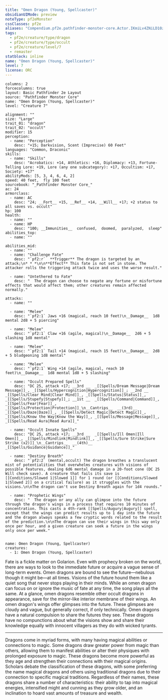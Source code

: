 ```yaml
---
title: "Omen Dragon (Young, Spellcaster)"
obsidianUIMode: preview
noteType: pf2eMonster
cssClasses: pf2e
aliases: "Compendium.pf2e.pathfinder-monster-core.Actor.IKmiLv4ZNiLD10zv" 
tags:
  - pf2e/creature/type/dragon
  - pf2e/creature/type/occult
  - pf2e/creature/level/7
  - remaster
statblock: inline
name: "Omen Dragon (Young, Spellcaster)"
level: 7
license: ORC
---
```


```statblock
columns: 2
forcecolumns: true
layout: Basic Pathfinder 2e Layout
source: "Pathfinder Monster Core"
name: "Omen Dragon (Young, Spellcaster)"
level: "Creature 7"

alignment: ""
size: "Large"
trait_01: "dragon"
trait_02: "occult"
modifier: 15
perception:
  - name: "Perception"
    desc: "+15; Darkvision, Scent (Imprecise) 60 Feet"
languages: "Common, Draconic"
skills:
  - name: "Skills"
    desc: "Acrobatics: +14, Athletics: +16, Diplomacy: +13, Fortune-Telling Lore: +19, Lore (any one subcategory): +17, Occultism: +17, Society: +17"
abilityMods: [5, 3, 4, 6, 4, 2]
speed: 40 feet,  fly 100 feet
sourcebook: "_Pathfinder Monster Core_"
ac: 24
armorclass:
  - name: AC
    desc: "24; __Fort__ +15, __Ref__ +14, __Will__ +17; +2 status to all saves vs. occult"
hp: 100
health:
  - name: ""
  - name: HP
    desc: "100; __Immunities__  confused,  doomed,  paralyzed,  sleep"
abilities_top:
  - name: ""

abilities_mid:
  - name: ""
  - name: "Challenge Fate"
    desc: "`pf2:r`  **Trigger** The dragon is targeted by an attack;\n* * *\n\n**Effect** This fate is not set in stone. The attacker rolls the triggering attack twice and uses the worse result."

  - name: "Untethered to Fate"
    desc: "  The dragon can choose to negate any fortune or misfortune effects that would affect them; other creatures remain affected normally."

attacks:
  - name: ""

  - name: "Melee"
    desc: "`pf2:1` Jaws +16 (magical, reach 10 feet)\n__Damage__  1d8 mental 2d8 + 5 piercing"

  - name: "Melee"
    desc: "`pf2:1` Claw +16 (agile, magical)\n__Damage__  2d6 + 5 slashing 1d8 mental"

  - name: "Melee"
    desc: "`pf2:1` Tail +14 (magical, reach 15 feet)\n__Damage__  2d8 + 5 bludgeoning 1d8 mental"

  - name: "Melee"
    desc: "`pf2:1` Wing +14 (agile, magical, reach 10 feet)\n__Damage__  1d8 mental 1d8 + 5 slashing"

  - name: "Occult Prepared Spells"
    desc: "DC 25, attack +17; __3rd __  _[[Spells/Dream Message|Dream Message]]_, _[[Spells/Hypercognition|Hypercognition]]_; __2nd __  _[[Spells/Clear Mind|Clear Mind]]_, _[[Spells/Status|Status]]_, _[[Spells/Stupefy|Stupefy]]_; __1st __  _[[Spells/Command|Command]]_, _[[Spells/Fear|Fear]]_, _[[Spells/Protection|Protection]]_\n__Cantrips__  __(3rd)__ _[[Spells/Daze|Daze]]_, _[[Spells/Detect Magic|Detect Magic]]_, _[[Spells/Know the Way|Know the Way]]_, _[[Spells/Message|Message]]_, _[[Spells/Read Aura|Read Aura]]_"

  - name: "Occult Innate Spells"
    desc: "DC 25, attack +17; __3rd __  _[[Spells/Ill Omen|Ill Omen]]_, _[[Spells/Mindlink|Mindlink]]_, _[[Spells/Sure Strike|Sure Strike (x2)]]_\n__Cantrips__  __(4th)__ _[[Spells/Guidance|Guidance]]_"

  - name: "Destiny Breath"
    desc: "`pf2:2` (mental,occult) The dragon breathes a translucent mist of potentialities that overwhelms creatures with visions of possible features, dealing 6d6 mental damage in a 20-foot cone (DC 25 Will check save). A creature that fails its save is [[Conditions/Slowed 1|Slowed 1]] for 1 round (or [[Conditions/Slowed 1|Slowed 2]] on a critical failure) as it struggles with the visions.\n\nThe dragon can't use Destiny Breath again for 1d4 rounds."

  - name: "Prophetic Wings"
    desc: "  The dragon or any ally can glimpse into the future through the dragon's wings in a process that requires 10 minutes of concentration. This casts a 4th-rank [[Spells/Augury|Augury]] spell, except that the wings can predict results up to 1 day into the future and the dragon always speaks a few cryptic words related to the result of the prediction.\n\nThe dragon can use their wings in this way only once per hour, and a given creature can seek a future in the wings only once per week."
 
```

```encounter-table
name: Omen Dragon (Young, Spellcaster)
creatures:
  - 1: Omen Dragon (Young, Spellcaster)
```



Fate is a fickle matter on Golarion. Even with prophecy broken on the world, there are ways to look to the immediate future or acquire a vague sense of long-term events. Omen dragons are bound to see the future—nebulous though it might be—at all times. Visions of the future hound them like a quiet song that never stops playing in their minds. While an omen dragon can focus on or ignore the music of fate at any time, the song plays all the same. At a glance, omen dragons resemble other occult dragons in appearance, save for the mirror-like interior membrane of their wings. An omen dragon's wings offer glimpses into the future. These glimpses are cloudy and vague, but generally correct, if only technically. Omen dragons have a natural compulsion to share the futures they see. These dragons have no compunctions about what the visions show and share their knowledge equally with innocent villagers as they do with wicked tyrants.

* * *

Dragons come in myriad forms, with many having magical abilities or connections to magic. Some dragons draw greater power from magic than others, allowing them to manifest abilities or alter their physiques with prolonged exposure to magic. These dragons become more powerful as they age and strengthen their connections with their magical origins. Scholars debate the classification of these dragons, with some preferring the name magical dragons and others using traditional dragons due to their connection to specific magical traditions. Regardless of their names, these dragons share a number of characteristics: their ability to tap into magical energies, intensified might and cunning as they grow older, and an inclination to hoard vast amounts of treasure and wealth.
